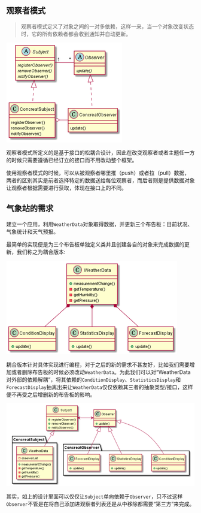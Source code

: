 ## 观察者模式

> 观察者模式定义了对象之间的一对多依赖，这样一来，当一个对象改变状态时，它的所有依赖者都会收到通知并自动更新。

![](observer.png)

观察者模式所定义的是基于接口的松耦合设计，因此在改变观察者或者主题任一方的时候只需要遵循已经订立的接口而不用改动整个框架。

使用观察者模式的时候，可以从被观察者哪里推（push）或者拉（pull）数据，两者的区别其实是前者选择特定的数据送给每位观察者，而后者则是提供数据对象让观察者根据需要进行获取，体现在接口上的不同。


## 气象站的需求

建立一个应用，利用`WeatherData`对象取得数据，并更新三个布告板：目前状况、气象统计和天气预报。

最简单的实现便是为三个布告板单独定义类并且创建各自的对象来完成数据的更新，我们称之为耦合版本:

![](coupling_design.png)

耦合版本针对具体实现进行编程，对于之后的新的需求不甚友好，比如我们需要增加或者删除布告板的时候必须改动`WeatherData`。为此我们可以对“WeatherData对外部的依赖解耦”，将其依赖的`ConditionDisplay`、`StatisticsDisplay`和`ForecastDisplay`抽离出来让`WeatherData`仅仅依赖其三者的抽象类型/接口，这样便不再受之后增删新的布告板的影响。

![](observer_design.png)

其实，如上的设计里面可以仅仅让`Subject`单向依赖于`Observer`，只不过这样`Observer`不管是在将自己添加进观察者列表还是从中移除都需要“第三方”来完成。
